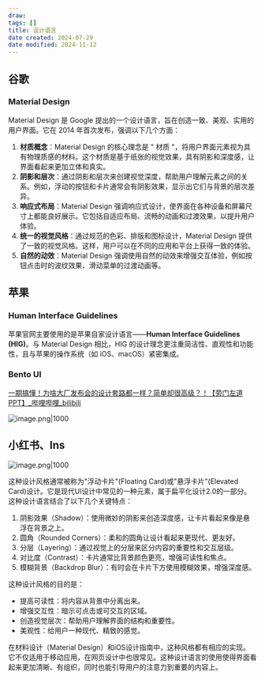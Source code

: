 ```yaml
---
draw:
tags: []
title: 设计语言
date created: 2024-07-29
date modified: 2024-11-12
---
```


## 谷歌

### Material Design

Material Design 是 Google 提出的一个设计语言，旨在创造一致、美观、实用的用户界面。它在 2014 年首次发布，强调以下几个方面：

  
1. **材质概念**：Material Design 的核心理念是 " 材质 "，将用户界面元素视为具有物理质感的材料。这个材质是基于纸张的视觉效果，具有阴影和深度感，让界面看起来更加立体和真实。
2. **阴影和层次**：通过阴影和层次来创建视觉深度，帮助用户理解元素之间的关系。例如，浮动的按钮和卡片通常会有阴影效果，显示出它们与背景的层次差异。
3. **响应式布局**：Material Design 强调响应式设计，使界面在各种设备和屏幕尺寸上都能良好展示。它包括自适应布局、流畅的动画和过渡效果，以提升用户体验。
4. **统一的视觉风格**：通过规范的色彩、排版和图标设计，Material Design 提供了一致的视觉风格。这样，用户可以在不同的应用和平台上获得一致的体验。
5. **自然的动效**：Material Design 强调使用自然的动效来增强交互体验，例如按钮点击时的波纹效果、滑动菜单的过渡动画等。

## 苹果

### Human Interface Guidelines

苹果官网主要使用的是苹果自家设计语言——**Human Interface Guidelines (HIG)**。与 Material Design 相比，HIG 的设计理念更注重简洁性、直观性和功能性，且与苹果的操作系统（如 iOS、macOS）紧密集成。

### Bento UI

[一期搞懂！为啥大厂发布会的设计套路都一样？简单却很高级？！【旁门左道PPT】_哔哩哔哩_bilibili](https://www.bilibili.com/video/BV1Hv4reLEP2/?spm_id_from=333.1007.tianma.1-1-1.click&vd_source=dea414ee2d39e74f662ceec0edffdf24)

![image.png|1000](https://imagehosting4picgo.oss-cn-beijing.aliyuncs.com/imagehosting/fix-dir%2Fpicgo%2Fpicgo-clipboard-images%2F2024%2F09%2F29%2F01-09-35-b1b4191f3fa61b6c0065fbced43645b7-202409290109598-aee0ca.png)

## 小红书、Ins

![image.png|1000](https://imagehosting4picgo.oss-cn-beijing.aliyuncs.com/imagehosting/fix-dir%2Fpicgo%2Fpicgo-clipboard-images%2F2024%2F09%2F29%2F01-21-21-89c37814308cf0845783c84022f977db-202409290121086-586a1b.png)

这种设计风格通常被称为"浮动卡片"(Floating Card)或"悬浮卡片"(Elevated Card)设计。它是现代UI设计中常见的一种元素，属于扁平化设计2.0的一部分。这种设计语言结合了以下几个关键特点：

1. 阴影效果（Shadow）：使用微妙的阴影来创造深度感，让卡片看起来像是悬浮在背景之上。
2. 圆角（Rounded Corners）：柔和的圆角让设计看起来更现代、更友好。
3. 分层（Layering）：通过视觉上的分层来区分内容的重要性和交互层级。
4. 对比度（Contrast）：卡片通常比背景颜色更亮，增强可读性和焦点。
5. 模糊背景（Backdrop Blur）：有时会在卡片下方使用模糊效果，增强深度感。

这种设计风格的目的是：

- 提高可读性：将内容从背景中分离出来。
- 增强交互性：暗示可点击或可交互的区域。
- 创造视觉层次：帮助用户理解界面的结构和重要性。
- 美观性：给用户一种现代、精致的感觉。

在材料设计（Material Design）和iOS设计指南中，这种风格都有相应的实现。它不仅适用于移动应用，在网页设计中也很常见。这种设计语言的使用使得界面看起来更加清晰、有组织，同时也能引导用户的注意力到重要的内容上。
